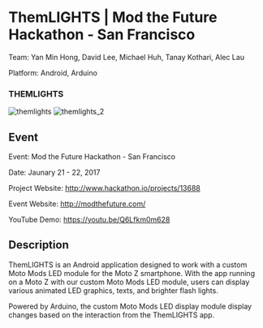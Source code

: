 ThemLIGHTS | Mod the Future Hackathon - San Francisco
======================================

Team: Yan Min Hong, David Lee, Michael Huh, Tanay Kothari, Alec Lau

Platform: Android, Arduino

### THEMLIGHTS

![themlights](https://cloud.githubusercontent.com/assets/1645482/25560896/b60fe02a-2d14-11e7-9b20-e2dd6f72324d.png)
![themlights_2](https://cloud.githubusercontent.com/assets/1645482/25560898/b809aad2-2d14-11e7-8fd6-743b52b177e8.jpg)

## Event

Event: Mod the Future Hackathon - San Francisco

Date: Jaunary 21 - 22, 2017

Project Website: http://www.hackathon.io/projects/13688

Event Website: http://modthefuture.com/

YouTube Demo: https://youtu.be/Q6Lfkm0m628

## Description

ThemLIGHTS is an Android application designed to work with a custom Moto Mods LED module for the Moto Z smartphone. With the app running on a Moto Z with our custom Moto Mods LED module, users can display various animated LED graphics, texts, and brighter flash lights.

Powered by Arduino, the custom Moto Mods LED display module display changes based on the interaction from the ThemLIGHTS app.
